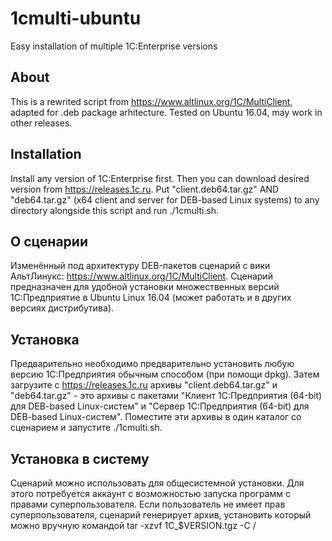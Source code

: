 # 1cmulti-ubuntu
Easy installation of multiple 1C:Enterprise versions

## About
This is a rewrited script from https://www.altlinux.org/1C/MultiClient, adapted for .deb package arhitecture. Tested on Ubuntu 16.04, may work in other releases.

## Installation
Install any version of 1C:Enterprise first. Then you can download desired version from https://releases.1c.ru. Put "client.deb64.tar.gz" AND "deb64.tar.gz" (x64 client and server for DEB-based Linux systems) to any directory alongside this script and run ./1cmulti.sh.

## О сценарии
Изменённый под архитектуру DEB-пакетов сценарий с вики АльтЛинукс: https://www.altlinux.org/1C/MultiClient.
Сценарий предназначен для удобной установки множественных версий 1С:Предприятие в Ubuntu Linux 16.04 (может работать и в других версиях дистрибутива). 

## Установка
Предварительно необходимо предварительно установить любую версию 1С:Предприятия обычным способом (при помощи dpkg). Затем загрузите с https://releases.1c.ru архивы "client.deb64.tar.gz" и "deb64.tar.gz" - это архивы с пакетами "Клиент 1С:Предприятия (64-bit) для DEB-based Linux-систем" и "Cервер 1С:Предприятия (64-bit) для DEB-based Linux-систем". Поместите эти архивы в один каталог со сценарием и запустите ./1cmulti.sh.

## Установка в систему
Сценарий можно использовать для общесистемной установки. Для этого потребуется аккаунт с возможностью запуска программ с правами суперпользователя. Если пользователь не имеет прав суперпользователя, сценарий генерирует архив, установить который можно вручную командой tar -xzvf 1С_$VERSION.tgz -C /
